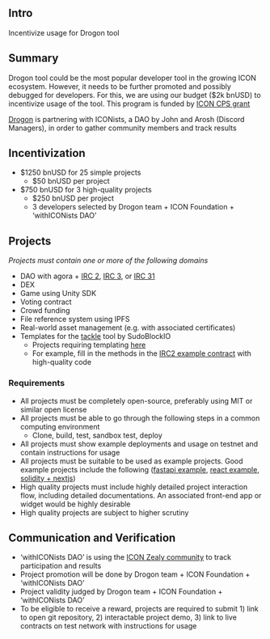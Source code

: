 ## Intro
Incentivize usage for Drogon tool


## Summary

Drogon tool could be the most popular developer tool in the growing ICON ecosystem. However, it needs to be further promoted and possibly debugged for developers. For this, we are using our budget ($2k bnUSD) to incentivize usage of the tool. This program is funded by [ICON CPS grant](https://cps.icon.community/proposals/bafybeiedku3fxuhheyz7mjlplb5zyjbxxu4qzpl4gmu7nvfs2yapdthy64)

[Drogon](https://github.com/icon-community/drogon) is partnering with ICONists, a DAO by John and Arosh (Discord Managers), in order to gather community members and track results

## Incentivization

- $1250 bnUSD for 25 simple projects
  - $50 bnUSD per project
- $750 bnUSD for 3 high-quality projects
  - $250 bnUSD per project
  - 3 developers selected by Drogon team + ICON Foundation + ‘withICONists DAO’

## Projects

*Projects must contain one or more of the following domains*

- DAO with agora + [IRC 2](https://github.com/icon-project/IIPs/blob/master/IIPS/iip-2.md), [IRC 3](https://github.com/icon-project/IIPs/blob/master/IIPS/iip-3.md), or [IRC 31](https://github.com/icon-project/IIPs/blob/master/IIPS/iip-31.md)
- DEX
- Game using Unity SDK
- Voting contract
- Crowd funding
- File reference system using IPFS
- Real-world asset management (e.g. with associated certificates)
- Templates for the [tackle](https://github.com/sudoblockio/tackle) tool by SudoBlockIO
  - Projects requiring templating [here](https://github.com/sudoblockio/tackle-icon-contract/tree/main/templates)
  - For example, fill in the methods in the [IRC2 example contract](https://github.com/sudoblockio/tackle-icon-contract/blob/main/templates/irc2/src/main/java/com/iconloop/score/example/%7B%7Bcontract_slug%7D%7D.java ) with high-quality code

### Requirements

- All projects must be completely open-source, preferably using MIT or similar open license
- All projects must be able to go through the following steps in a common computing environment
  - Clone, build, test, sandbox test, deploy
- All projects must show example deployments and usage on testnet and contain instructions for usage
- All projects must be suitable to be used as example projects. Good example projects include the following ([fastapi example](https://github.com/apryor6/fastapi_example), [react example](https://github.com/Rhymond/product-compare-react), [solidity + nextjs](https://github.com/tomhirst/solidity-nextjs-starter)) 
- High quality projects must include highly detailed project interaction flow, including detailed documentations. An associated front-end app or widget would be highly desirable
- High quality projects are subject to higher scrutiny

## Communication and Verification

- ‘withICONists DAO’ is using the [ICON Zealy community](https://zealy.io/c/icx/questboard) to track participation and results
- Project promotion will be done by Drogon team + ICON Foundation + ‘withICONists DAO’
- Project validity judged by Drogon team + ICON Foundation + ‘withICONists DAO’
- To be eligible to receive a reward, projects are required to submit 1) link to open git repository, 2) interactable project demo, 3) link to live contracts on test network with instructions for usage